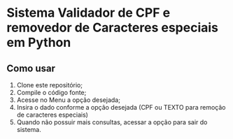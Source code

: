 # Sistema Validador de CPF e removedor de Caracteres especiais em Python

## Como usar
1. Clone este repositório;
2. Compile o código fonte;
3. Acesse no Menu a opção desejada;
4. Insira o dado conforme a opção desejada (CPF ou TEXTO para remoção de caracteres especiais)
5. Quando não possuir mais consultas, acessar a opção para sair do sistema.
